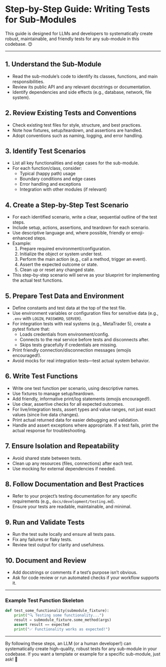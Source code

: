 # Step-by-Step Guide: Writing Tests for Sub-Modules

This guide is designed for LLMs and developers to systematically create robust, maintainable, and friendly tests for any sub-module in this codebase. 😊

---

## 1. Understand the Sub-Module
- Read the sub-module’s code to identify its classes, functions, and main responsibilities.
- Review its public API and any relevant docstrings or documentation.
- Identify dependencies and side effects (e.g., database, network, file system).

## 2. Review Existing Tests and Conventions
- Check existing test files for style, structure, and best practices.
- Note how fixtures, setup/teardown, and assertions are handled.
- Adopt conventions such as naming, logging, and error handling.

## 3. Identify Test Scenarios
- List all key functionalities and edge cases for the sub-module.
- For each function/class, consider:
  - Typical (happy path) usage
  - Boundary conditions and edge cases
  - Error handling and exceptions
  - Integration with other modules (if relevant)

## 4. Create a Step-by-Step Test Scenario
- For each identified scenario, write a clear, sequential outline of the test steps.
- Include setup, actions, assertions, and teardown for each scenario.
- Use descriptive language and, where possible, friendly or emoji-enhanced steps.
- Example:
  1. Prepare required environment/configuration.
  2. Initialize the object or system under test.
  3. Perform the main action (e.g., call a method, trigger an event).
  4. Assert the expected outcome or state.
  5. Clean up or reset any changed state.
- This step-by-step scenario will serve as your blueprint for implementing the actual test functions.

## 5. Prepare Test Data and Environment
- Define constants and test data at the top of the test file.
- Use environment variables or configuration files for sensitive data (e.g., `.env` with `LOGIN`, `PASSWORD`, `SERVER`).
- For integration tests with real systems (e.g., MetaTrader 5), create a pytest fixture that:
  - Loads credentials from environment/config.
  - Connects to the real service before tests and disconnects after.
  - Skips tests gracefully if credentials are missing.
- Print friendly connection/disconnection messages (emojis encouraged!).
- Avoid mocks for real integration tests—test actual system behavior.

## 6. Write Test Functions
- Write one test function per scenario, using descriptive names.
- Use fixtures to manage setup/teardown.
- Add friendly, informative print/log statements (emojis encouraged!).
- Use clear, assertive checks for all expected outcomes.
- For live/integration tests, assert types and value ranges, not just exact values (since live data changes).
- Print actual returned data for easier debugging and validation.
- Handle and assert exceptions where appropriate. If a test fails, print the actual response for troubleshooting.

## 7. Ensure Isolation and Repeatability
- Avoid shared state between tests.
- Clean up any resources (files, connections) after each test.
- Use mocking for external dependencies if needed.

## 8. Follow Documentation and Best Practices
- Refer to your project’s testing documentation for any specific requirements (e.g., `docs/development/testing.md`).
- Ensure your tests are readable, maintainable, and minimal.

## 9. Run and Validate Tests
- Run the test suite locally and ensure all tests pass.
- Fix any failures or flaky tests.
- Review test output for clarity and usefulness.

## 10. Document and Review
- Add docstrings or comments if a test’s purpose isn’t obvious.
- Ask for code review or run automated checks if your workflow supports it.

---

### Example Test Function Skeleton

```python
def test_some_functionality(submodule_fixture):
    print("🔍 Testing some functionality...")
    result = submodule_fixture.some_method(args)
    assert result == expected
    print("✅ Functionality works as expected!")
```

---

By following these steps, an LLM (or a human developer!) can systematically create high-quality, robust tests for any sub-module in your codebase. If you want a template or example for a specific sub-module, just ask! 🚀
